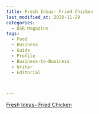 ```yaml
---
title: Fresh Ideas- Fried Chicken
last_modified_at: 2020-11-29
categories:
  - QSR Magazine
tags:
  - Food
  - Business
  - Guide
  - Profile
  - Business-to-Business
  - Writer
  - Editorial 



---
```


[Fresh Ideas- Fried Chicken](http://www.ourdigitalmags.com/publication/?i=629526&ver=html5&p=23)

